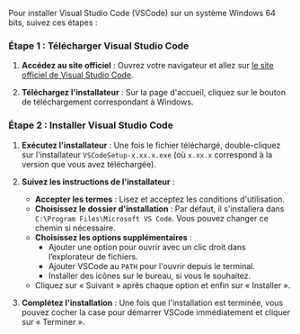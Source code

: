 Pour installer Visual Studio Code (VSCode) sur un système Windows 64 bits, suivez ces étapes :

### Étape 1 : Télécharger Visual Studio Code

1. **Accédez au site officiel** :
   Ouvrez votre navigateur et allez sur [le site officiel de Visual Studio Code](https://code.visualstudio.com/).

2. **Téléchargez l'installateur** :
   Sur la page d'accueil, cliquez sur le bouton de téléchargement correspondant à Windows.

### Étape 2 : Installer Visual Studio Code

1. **Exécutez l'installateur** :
   Une fois le fichier téléchargé, double-cliquez sur l'installateur `VSCodeSetup-x.xx.x.exe` (où `x.xx.x` correspond à la version que vous avez téléchargée).

2. **Suivez les instructions de l'installateur** :
   - **Accepter les termes** : Lisez et acceptez les conditions d'utilisation.
   - **Choisissez le dossier d'installation** : Par défaut, il s'installera dans `C:\Program Files\Microsoft VS Code`. Vous pouvez changer ce chemin si nécessaire.
   - **Choisissez les options supplémentaires** :
     - Ajouter une option pour ouvrir avec un clic droit dans l’explorateur de fichiers.
     - Ajouter VSCode au `PATH` pour l'ouvrir depuis le terminal.
     - Installer des icônes sur le bureau, si vous le souhaitez.
   - Cliquez sur « Suivant » après chaque option et enfin sur « Installer ».

3. **Complétez l'installation** :
   Une fois que l'installation est terminée, vous pouvez cocher la case pour démarrer VSCode immédiatement et cliquer sur « Terminer ».